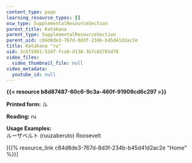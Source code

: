 ```yaml
---
content_type: page
learning_resource_types: []
ocw_type: SupplementalResourceSection
parent_title: Katakana
parent_type: SupplementalResourceSection
parent_uid: c84d8de3-767d-8d3f-234b-b45d41d2ac2e
title: Katakana "ru"
uid: 3c6f5981-52df-fca9-d138-3b7c02765d78
video_files:
  video_thumbnail_file: null
video_metadata:
  youtube_id: null
---
```


**{{< resource b8d87487-60c6-9c3a-460f-91909cd6c297 >}}**

**Printed form:** ル

**Reading:** ru

**Usage Examples:**  
ルーザベルト (ruuzaberuto) Roosevelt

\[{{% resource_link c84d8de3-767d-8d3f-234b-b45d41d2ac2e "Home" %}}\]